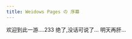 ```yaml
---
title: Weidows Pages の 序幕
---
```

<!--
 * @Author: Weidows
 * @Date: 2020-08-14 19:36:59
 * @LastEditors: Weidows
 * @LastEditTime: 2020-08-14 23:44:53
 * @FilePath: \Weidows-Gardend:\Game\Demo\Github\Weidows\source\_posts\First-Blood.md
-->

欢迎到此一游....233
绝了,没话可说了...
明天再肝...